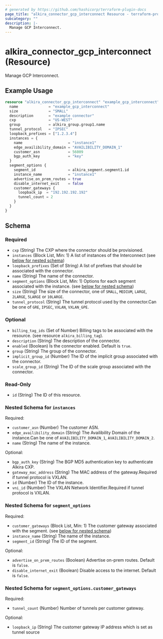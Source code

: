 ```yaml
---
# generated by https://github.com/hashicorp/terraform-plugin-docs
page_title: "alkira_connector_gcp_interconnect Resource - terraform-provider-alkira"
subcategory: ""
description: |-
  Manage GCP Interconnect.
---
```


# alkira_connector_gcp_interconnect (Resource)

Manage GCP Interconnect.

## Example Usage

```terraform
resource "alkira_connector_gcp_interconnect" "example_gcp_interconnect" {
  name              = "example_gcp_interconnect"
  size              = "SMALL"
  description       = "example connector"
  cxp               = "US-WEST"
  group             = alkira_group.group1.name
  tunnel_protocol   = "IPSEC"
  loopback_prefixes = ["1.2.3.4"]
  instances = {
    name                     = "instance1"
    edge_availibility_domain = "AVAILIBILITY_DOMAIN_1"
    customer_asn             = 56009
    bgp_auth_key             = "key"
  }
  segment_options {
    segment_id               = alkira_segment.segment1.id
    instance_name            = "instance1"
    advertise_on_prem_routes = true
    disable_internet_exit    = false
    customer_gateways {
      loopback_ip  = "192.192.192.192"
      tunnel_count = 2
    }
  }
}
```

<!-- schema generated by tfplugindocs -->
## Schema

### Required

- `cxp` (String) The CXP where the connector should be provisioned.
- `instances` (Block List, Min: 1) A list of instances of the Interconnect (see [below for nested schema](#nestedblock--instances))
- `loopback_prefixes` (Set of String) A list of prefixes that should be associated with the connector.
- `name` (String) The name of the connector.
- `segment_options` (Block List, Min: 1) Options for each segment associated with the instance. (see [below for nested schema](#nestedblock--segment_options))
- `size` (String) The size of the connector, one of `SMALL`, `MEDIUM`, `LARGE`, `2LARGE`, `5LARGE` or `10LARGE`.
- `tunnel_protocol` (String) The tunnel protocol used by the connector.Can be one of `GRE`, `IPSEC`, `VXLAN`, `VXLAN_GPE`.

### Optional

- `billing_tag_ids` (Set of Number) Billing tags to be associated with the resource. (see resource `alkira_billing_tag`).
- `description` (String) The description of the connector.
- `enabled` (Boolean) Is the connector enabled. Default is `true`.
- `group` (String) The group of the connector.
- `implicit_group_id` (Number) The ID of the implicit group associated with the connector.
- `scale_group_id` (String) The ID of the scale group associated with the connector.

### Read-Only

- `id` (String) The ID of this resource.

<a id="nestedblock--instances"></a>
### Nested Schema for `instances`

Required:

- `customer_asn` (Number) The customer ASN.
- `edge_availibility_domain` (String) The Availibility Domain of the instance.Can be one of `AVAILIBILITY_DOMAIN_1`, `AVAILIBILITY_DOMAIN_2`.
- `name` (String) The name of the instance.

Optional:

- `bgp_auth_key` (String) The BGP MD5 authentication key to authenticate Alkira CXP.
- `gateway_mac_address` (String) The MAC address of the gateway.Required if tunnel protocol is VXLAN.
- `id` (Number) The ID of the instance.
- `vni_id` (Number) The VXLAN Network Identifier.Required if tunnel protocol is VXLAN.


<a id="nestedblock--segment_options"></a>
### Nested Schema for `segment_options`

Required:

- `customer_gateways` (Block List, Min: 1) The customer gateway associated with the segment. (see [below for nested schema](#nestedblock--segment_options--customer_gateways))
- `instance_name` (String) The name of the instance.
- `segment_id` (String) The ID of the segment.

Optional:

- `advertise_on_prem_routes` (Boolean) Advertise on-prem routes. Default is `false`.
- `disable_internet_exit` (Boolean) Disable access to the internet. Default is `false`.

<a id="nestedblock--segment_options--customer_gateways"></a>
### Nested Schema for `segment_options.customer_gateways`

Required:

- `tunnel_count` (Number) Number of tunnels per customer gateway.

Optional:

- `loopback_ip` (String) The customer gateway IP address which is set as tunnel source
